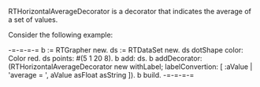 RTHorizontalAverageDecorator is a decorator that indicates the average of a set of values.

Consider the following example:

-=-=-=-=
b := RTGrapher new.
ds := RTDataSet new. 
ds dotShape color: Color red. 
ds points: #(5 1 20 8).
b add: ds.
b addDecorator: (RTHorizontalAverageDecorator new withLabel; labelConvertion: [ :aValue | 'average = ', aValue asFloat asString ]).
b build.
-=-=-=-=
